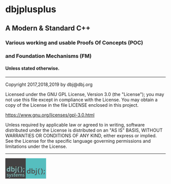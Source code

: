 # dbjplusplus
## A Modern & Standard C++

### Various working and usable Proofs Of Concepts (POC)
### and Foundation Mechanisms (FM)
#### Unless stated otherwise.

<hr/>
Copyright 2017,2018,2019 by dbj@dbj.org

Licensed under the GNU GPL License, Version 3.0 (the "License");
you may not use this file except in compliance with the License.
You may obtain a copy of the License in the file LICENSE enclosed in
this project.

https://www.gnu.org/licenses/gpl-3.0.html

Unless required by applicable law or agreed to in writing, software
distributed under the License is distributed on an "AS IS" BASIS,
WITHOUT WARRANTIES OR CONDITIONS OF ANY KIND, either express or implied.
See the License for the specific language governing permissions and
limitations under the License.

<hr/>
<img src="media/dbjsystems.jpg" width="64px" style="width:64px;height:64px;float:left; display:inline;" />
<img src="media/dbjlogo.png" width="64px" style="width:64px;height:64px;float:left; display:inline;" />
